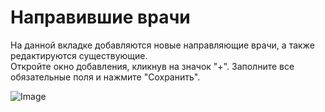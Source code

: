 # Направившие врачи

На данной вкладке добавляются новые направляющие врачи, а также редактируются существующие.   
Откройте окно добавления, кликнув на значок "+". Заполните все обязательные поля и нажмите "Сохранить".   

![Image](Image/Napravivshie.gif)